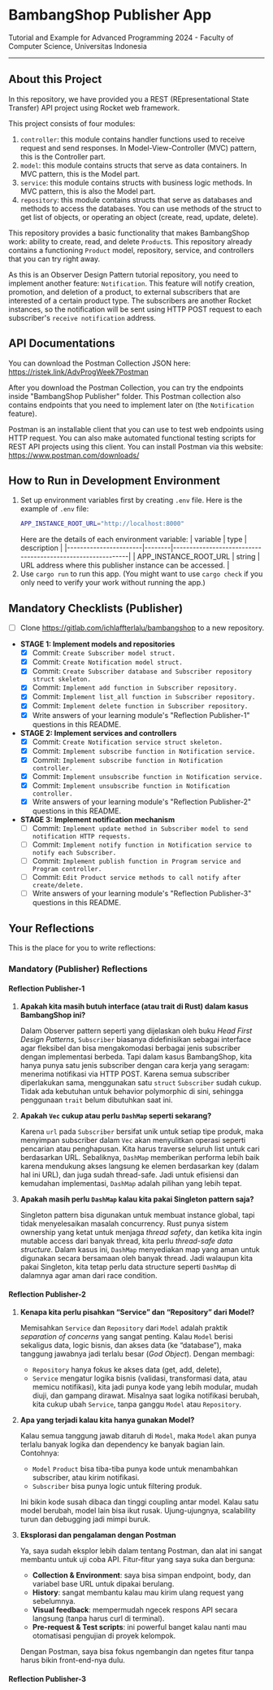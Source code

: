 # BambangShop Publisher App
Tutorial and Example for Advanced Programming 2024 - Faculty of Computer Science, Universitas Indonesia

---

## About this Project
In this repository, we have provided you a REST (REpresentational State Transfer) API project using Rocket web framework.

This project consists of four modules:
1.  `controller`: this module contains handler functions used to receive request and send responses.
    In Model-View-Controller (MVC) pattern, this is the Controller part.
2.  `model`: this module contains structs that serve as data containers.
    In MVC pattern, this is the Model part.
3.  `service`: this module contains structs with business logic methods.
    In MVC pattern, this is also the Model part.
4.  `repository`: this module contains structs that serve as databases and methods to access the databases.
    You can use methods of the struct to get list of objects, or operating an object (create, read, update, delete).

This repository provides a basic functionality that makes BambangShop work: ability to create, read, and delete `Product`s.
This repository already contains a functioning `Product` model, repository, service, and controllers that you can try right away.

As this is an Observer Design Pattern tutorial repository, you need to implement another feature: `Notification`.
This feature will notify creation, promotion, and deletion of a product, to external subscribers that are interested of a certain product type.
The subscribers are another Rocket instances, so the notification will be sent using HTTP POST request to each subscriber's `receive notification` address.

## API Documentations

You can download the Postman Collection JSON here: https://ristek.link/AdvProgWeek7Postman

After you download the Postman Collection, you can try the endpoints inside "BambangShop Publisher" folder.
This Postman collection also contains endpoints that you need to implement later on (the `Notification` feature).

Postman is an installable client that you can use to test web endpoints using HTTP request.
You can also make automated functional testing scripts for REST API projects using this client.
You can install Postman via this website: https://www.postman.com/downloads/

## How to Run in Development Environment
1.  Set up environment variables first by creating `.env` file.
    Here is the example of `.env` file:
    ```bash
    APP_INSTANCE_ROOT_URL="http://localhost:8000"
    ```
    Here are the details of each environment variable:
    | variable              | type   | description                                                |
    |-----------------------|--------|------------------------------------------------------------|
    | APP_INSTANCE_ROOT_URL | string | URL address where this publisher instance can be accessed. |
2.  Use `cargo run` to run this app.
    (You might want to use `cargo check` if you only need to verify your work without running the app.)

## Mandatory Checklists (Publisher)
-   [ ] Clone https://gitlab.com/ichlaffterlalu/bambangshop to a new repository.
-   **STAGE 1: Implement models and repositories**
    -   [X] Commit: `Create Subscriber model struct.`
    -   [X] Commit: `Create Notification model struct.`
    -   [X] Commit: `Create Subscriber database and Subscriber repository struct skeleton.`
    -   [X] Commit: `Implement add function in Subscriber repository.`
    -   [X] Commit: `Implement list_all function in Subscriber repository.`
    -   [X] Commit: `Implement delete function in Subscriber repository.`
    -   [X] Write answers of your learning module's "Reflection Publisher-1" questions in this README.
-   **STAGE 2: Implement services and controllers**
    -   [X] Commit: `Create Notification service struct skeleton.`
    -   [X] Commit: `Implement subscribe function in Notification service.`
    -   [X] Commit: `Implement subscribe function in Notification controller.`
    -   [X] Commit: `Implement unsubscribe function in Notification service.`
    -   [X] Commit: `Implement unsubscribe function in Notification controller.`
    -   [X] Write answers of your learning module's "Reflection Publisher-2" questions in this README.
-   **STAGE 3: Implement notification mechanism**
    -   [ ] Commit: `Implement update method in Subscriber model to send notification HTTP requests.`
    -   [ ] Commit: `Implement notify function in Notification service to notify each Subscriber.`
    -   [ ] Commit: `Implement publish function in Program service and Program controller.`
    -   [ ] Commit: `Edit Product service methods to call notify after create/delete.`
    -   [ ] Write answers of your learning module's "Reflection Publisher-3" questions in this README.

## Your Reflections
This is the place for you to write reflections:

### Mandatory (Publisher) Reflections

#### Reflection Publisher-1

1. **Apakah kita masih butuh interface (atau trait di Rust) dalam kasus BambangShop ini?**

   Dalam Observer pattern seperti yang dijelaskan oleh buku *Head First Design Patterns*, `Subscriber` biasanya didefinisikan sebagai interface agar fleksibel dan bisa mengakomodasi berbagai jenis subscriber dengan implementasi berbeda. Tapi dalam kasus BambangShop, kita hanya punya satu jenis subscriber dengan cara kerja yang seragam: menerima notifikasi via HTTP POST. Karena semua subscriber diperlakukan sama, menggunakan satu `struct` `Subscriber` sudah cukup. Tidak ada kebutuhan untuk behavior polymorphic di sini, sehingga penggunaan `trait` belum dibutuhkan saat ini.

2. **Apakah `Vec` cukup atau perlu `DashMap` seperti sekarang?**

   Karena `url` pada `Subscriber` bersifat unik untuk setiap tipe produk, maka menyimpan subscriber dalam `Vec` akan menyulitkan operasi seperti pencarian atau penghapusan. Kita harus traverse seluruh list untuk cari berdasarkan URL. Sebaliknya, `DashMap` memberikan performa lebih baik karena mendukung akses langsung ke elemen berdasarkan key (dalam hal ini URL), dan juga sudah thread-safe. Jadi untuk efisiensi dan kemudahan implementasi, `DashMap` adalah pilihan yang lebih tepat.

3. **Apakah masih perlu `DashMap` kalau kita pakai Singleton pattern saja?**

   Singleton pattern bisa digunakan untuk membuat instance global, tapi tidak menyelesaikan masalah concurrency. Rust punya sistem ownership yang ketat untuk menjaga *thread safety*, dan ketika kita ingin mutable access dari banyak thread, kita perlu *thread-safe data structure*. Dalam kasus ini, `DashMap` menyediakan map yang aman untuk digunakan secara bersamaan oleh banyak thread. Jadi walaupun kita pakai Singleton, kita tetap perlu data structure seperti `DashMap` di dalamnya agar aman dari race condition.


#### Reflection Publisher-2

1. **Kenapa kita perlu pisahkan “Service” dan “Repository” dari Model?**

   Memisahkan `Service` dan `Repository` dari `Model` adalah praktik *separation of concerns* yang sangat penting. Kalau `Model` berisi sekaligus data, logic bisnis, dan akses data (ke “database”), maka tanggung jawabnya jadi terlalu besar (*God Object*). Dengan membagi:
   - `Repository` hanya fokus ke akses data (get, add, delete),
   - `Service` mengatur logika bisnis (validasi, transformasi data, atau memicu notifikasi),
   kita jadi punya kode yang lebih modular, mudah diuji, dan gampang dirawat. Misalnya saat logika notifikasi berubah, kita cukup ubah `Service`, tanpa ganggu `Model` atau `Repository`.

2. **Apa yang terjadi kalau kita hanya gunakan Model?**

   Kalau semua tanggung jawab ditaruh di `Model`, maka `Model` akan punya terlalu banyak logika dan dependency ke banyak bagian lain. Contohnya:
   - `Model` `Product` bisa tiba-tiba punya kode untuk menambahkan subscriber, atau kirim notifikasi.
   - `Subscriber` bisa punya logic untuk filtering produk.
   
   Ini bikin kode susah dibaca dan tinggi coupling antar model. Kalau satu model berubah, model lain bisa ikut rusak. Ujung-ujungnya, scalability turun dan debugging jadi mimpi buruk.

3. **Eksplorasi dan pengalaman dengan Postman**

   Ya, saya sudah eksplor lebih dalam tentang Postman, dan alat ini sangat membantu untuk uji coba API. Fitur-fitur yang saya suka dan berguna:
   - **Collection & Environment**: saya bisa simpan endpoint, body, dan variabel base URL untuk dipakai berulang.
   - **History**: sangat membantu kalau mau kirim ulang request yang sebelumnya.
   - **Visual feedback**: mempermudah ngecek respons API secara langsung (tanpa harus curl di terminal).
   - **Pre-request & Test scripts**: ini powerful banget kalau nanti mau otomatisasi pengujian di proyek kelompok.

   Dengan Postman, saya bisa fokus ngembangin dan ngetes fitur tanpa harus bikin front-end-nya dulu.


#### Reflection Publisher-3
